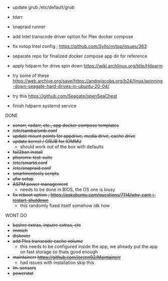 - update grub /etc/default/grub
- tdarr
- snapraid runner
- add Intel transcode driver option for Plex docker compose

- fix nvtop Intel config ; https://github.com/Syllo/nvtop/issues/363

- separate repo for finalized docker compose app dir for reference
- apply hdparm for drive spin down https://wiki.archlinux.org/title/Hdparm
- try some of these https://web.archive.org/save/https://andrejacobs.org/b24/linux/spinning-down-seagate-hard-drives-in-ubuntu-20-04/
- try this https://github.com/Seagate/openSeaChest

- finish hdparm systemd service

DONE

- ~~sonarr, radarr, etc., app docker compose templates~~
- ~~/etc/samba/smb.conf~~
- ~~update mount points for appdrive, media drive, cache drive~~
- ~~update kernel / GRUB for IOMMU~~
  - should work out of the box with defaults
- ~~fail2ban install~~
- ~~phoronix-test-suite~~
- ~~/etc/smartd.conf~~
- ~~/etc/snapraid.conf~~
- ~~smartmontools scripts~~
- ~~ufw setup~~
- ~~ASPM power management~~
  - needs to be done in BIOS, the OS one is lousy
- ~~fix reboot option ; https://askubuntu.com/questions/7114/why-cant-i-restart-shutdown~~
  - this randomly fixed itself somehow idk how

WONT DO

- ~~bashrc extras, inputrc extras, etc~~
- ~~immich~~
- ~~diskover~~
- ~~add Plex transcode cache volume~~
  - this needs to be configured inside the app, we already put the app on fast storage so thats good enough
- ~~maintainerr https://github.com/jorenn92/Maintainerr~~
  - had issues with installation skip this
- ~~lm-sensors~~
- ~~powerstat~~
